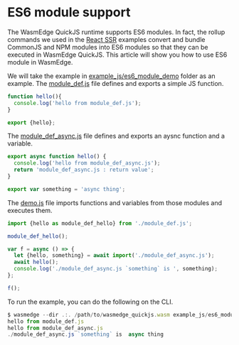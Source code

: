 # ES6 module support

The WasmEdge QuickJS runtime supports ES6 modules. In fact, the rollup commands we used in the [React SSR](ssr.md) examples convert and bundle CommonJS and NPM modules into ES6 modules so that they can be executed in WasmEdge QuickJS. This article will show you how to use ES6 module in WasmEdge.

We will take the example in [example_js/es6_module_demo](https://github.com/second-state/wasmedge-quickjs/tree/main/example_js/es6_module_demo) folder as an example. The [module_def.js](https://github.com/second-state/wasmedge-quickjs/blob/main/example_js/es6_module_demo/module_def.js) file defines and exports a simple JS function.

```javascript
function hello(){
  console.log('hello from module_def.js');
}

export {hello};
```

The [module_def_async.js](https://github.com/second-state/wasmedge-quickjs/blob/main/example_js/es6_module_demo/module_def_async.js) file defines and exports an aysnc function and a variable.

```javascript
export async function hello() {
  console.log('hello from module_def_async.js');
  return 'module_def_async.js : return value';
}

export var something = 'async thing';
```

The [demo.js](https://github.com/second-state/wasmedge-quickjs/blob/main/example_js/es6_module_demo/demo.js) file imports functions and variables from those modules and executes them.

```javascript
import {hello as module_def_hello} from './module_def.js';

module_def_hello();

var f = async () => {
  let {hello, something} = await import('./module_def_async.js');
  await hello();
  console.log('./module_def_async.js `something` is ', something);
};

f();
```

To run the example, you can do the following on the CLI.

```javascript
$ wasmedge --dir .:. /path/to/wasmedge_quickjs.wasm example_js/es6_module_demo/demo.js
hello from module_def.js
hello from module_def_async.js
./module_def_async.js `something` is  async thing
```
